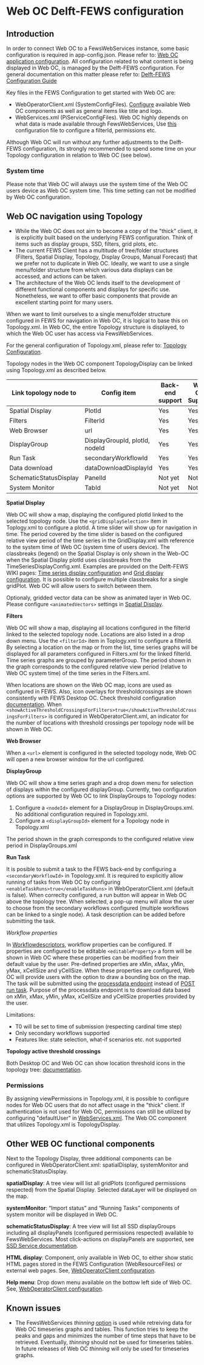 # Web OC Delft-FEWS configuration

## Introduction

In order to connect Web OC to a FewsWebServices instance, some basic configuration is required in app-config.json. Please refer to: [Web OC application configuration](https://deltares.github.io/fews-web-oc/app_configuration/).
All configuration related to what content is being displayed in Web OC, is managed by the Delft-FEWS configuration. For general documentation on this matter please refer to: [Delft-FEWS Configuration Guide](https://publicwiki.deltares.nl/display/FEWSDOC/Configuring+Delft-FEWS+-+Configuration+Guide)

Key files in the FEWS Configuration to get started with Web OC are:

- WebOperatorClient.xml (SystemConfigFiles). [Configure](https://publicwiki.deltares.nl/display/FEWSDOC/11+Web+Operator+Client) available Web OC components as well as general items like title and logo.
- WebServices.xml (PiServiceConfigFiles). Web OC highly depends on what data is made available through FewsWebServices, Use [this](https://publicwiki.deltares.nl/pages/viewpage.action?pageId=220266993) configuration file to configure a filterId, permissions etc.

Although Web OC will run without any further adjustments to the Delft-FEWS configuration, its strongly recommended to spend some time on your Topology configuration in relation to Web OC (see below).

### System time

Please note that Web OC will always use the system time of the Web OC users device as Web OC system time. This time setting can not be modified by Web OC configuration.

## Web OC navigation using Topology

- While the Web OC does not aim to become a copy of the "thick" client, it is explicitly built based on the underlying FEWS configuration. Think of items such as display groups, SSD, filters, grid plots, etc.
- The current FEWS Client has a multitude of tree/folder structures (Filters, Spatial Display, Topology, Display Groups, Manual Forecast) that we prefer not to duplicate in Web OC. Ideally, we want to use a single menu/folder structure from which various data displays can be accessed, and actions can be taken.
- The architecture of the Web OC lends itself to the development of different functional components and displays for specific use. Nonetheless, we want to offer basic components that provide an excellent starting point for many users.

When we want to limit ourselves to a single menu/folder structure configured in FEWS for navigation in Web OC, it is logical to base this on Topology.xml. In Web OC, the entire Topology structure is displayed, to which the Web OC user has access via FewsWebServices.

For the general configuration of Topology.xml, please refer to: [Topology Configuration](https://publicwiki.deltares.nl/display/FEWSDOC/24+Topology).

Topology nodes in the Web OC component TopologyDisplay can be linked using Topology.xml as described below.

| **Link topology node to** | **Config item**                  | **Back-end support** | **Web OC Support** |
| ------------------------- | ---------------                  | -------------------- | ------------------ |
| Spatial Display           | PlotId                           | Yes                  | Yes                |
| Filters                   | FilterId                         | Yes                  | Yes                |
| Web Browser               | url                              | Yes                  | Yes                |
| DisplayGroup              | DisplayGroupId, plotId, nodeId   | Yes                  | Yes                |
| Run Task                  | secondaryWorkflowId              | Yes                  | Yes                |
| Data download             | dataDownloadDisplayId            | Yes                  | Yes                |
| SchematicStatusDisplay    | PanelId                          | Not yet              | Not yet            |
| System Monitor            | TabId                            | Not yet              | Not yet            |

**Spatial Display**

Web OC will show a map, displaying the configured plotId linked to the selected topology node. Use the `<gridDisplaySelection>` item in Toplogy.xml to configure a plotId. A time slider will show up for navigation in time. The period covered by the time slider is based on the configured relative view period of the time series in the GridDisplay.xml with reference to the system time of Web OC (system time of users device).
The classbreaks (legend) on the Spatial Display is only shown in the Web-OC when the Spatial Display plotId uses classbreaks from the TimeSeriesDisplayConfig.xml. Examples are provided on the Delft-FEWS WIKI pages: [Time series display configuration](https://publicwiki.deltares.nl/display/FEWSDOC/02+Time+Series+Display+Configuration) and [Grid display configuration](https://publicwiki.deltares.nl/display/FEWSDOC/01+Grid+Display#id-01GridDisplay-_Toc154574473_Toc95297306classBreaks). It is possible to configure multiple classbreaks for a single gridPlot. Web OC will allow users to switch between them. 

Optionaly, gridded vector data can be show as animated layer in Web OC. Please configure `<animatedVectors>` settings in [Spatial Display](https://publicwiki.deltares.nl/display/FEWSDOC/01+Grid+Display).

**Filters**

Web OC will show a map, displaying all locations configured in the filterId linked to the selected topology node. Locations are also listed in a drop down menu. Use the `<filterId>` item in Toplogy.xml to configure a filterId. By selecting a location on the map or from the list, time series graphs will be displayed for all parameters configured in Filters.xml for the linked filterId. Time series graphs are grouped by parameterGroup. The period shown in the graph corresponds to the configured relative view period (relative to Web OC system time) of the time series in the Filters.xml.

When locations are shown on the Web OC map, icons are used as configured in FEWS. Also, icon overlays for thresholdcrossings are shown consistently with FEWS Desktop OC. Check threshold configuration [documentation](https://publicwiki.deltares.nl/display/FEWSDOC/09+Thresholds). When `<showActiveThresholdCrossingsForFilters>true</showActiveThresholdCrossingsForFilters>` is configured in WebOperatorClient.xml, an indicator for the number of locations with threshold crossings per topology node will be shown in Web OC.

**Web Browser**

When a `<url>` element is configured in the selected topology node, Web OC will open a new browser window for the url configured.

**DisplayGroup**

Web OC will show a time series graph and a drop down menu for selection of displays within the configured displayGroup. Currently, two configuration options are supported by Web OC to link DisplayGroups to Topology nodes:

1. Configure a `<nodeId>` element for a DisplayGroup in DisplayGroups.xml. No additional configuration required in Topology.xml.
2. Configure a `<displayGroupId>` element for a Topology node in Topology.xml

The period shown in the graph corresponds to the configured relative view period in DisplayGroups.xml

**Run Task**

It is posible to submit a task to the FEWS back-end by configuring a `<secondaryWorkflowId>` in Topology.xml. It is required to explicitly allow running of tasks from Web OC by configuring `<enableTaskRuns>true</enableTaskRuns>` in WebOperatorClient.xml (default is false). When correclty configured, a run button will appear in Web OC above the topology tree. When selected, a pop-up menu will allow the user to choose from the secondary workflows configured (multiple workflows can be linked to a single node). A task description can be added before submitting the task. 

_Workflow properties_

In [Workflowdescriptors](https://publicwiki.deltares.nl/display/FEWSDOC/13+WorkflowDescriptors), workflow properties can be configured. If properties are configured to be editable `<editableProperty>` a form will be shown in Web OC where these properties can be modified from their default value by the user. 
Pre-defined properties are xMin, xMax, yMin, yMax, xCellSize and yCellSize. When these properties are configured, Web OC will provide users with the option to draw a bounding box on the map. The task will be submitted using the [processdata endpoint](https://publicwiki.deltares.nl/display/FEWSDOC/FEWS+PI+REST+Web+Service#FEWSPIRESTWebService-GETprocessdata(2017.02)) instead of [POST run task](https://publicwiki.deltares.nl/display/FEWSDOC/FEWS+PI+REST+Web+Service#FEWSPIRESTWebService-POSTruntask(2017.02)). Purpose of the processdata endpoint is to download data based on xMin, xMax, yMin, yMax, xCellSize and yCellSize properties provided by the user.

Limitations:
- T0 will be set to time of submission (respecting cardinal time step)
- Only secondary workflows supported
- Features like: state selection, what-if scenarios etc. not supported

**Topology active threshold crossings**

Both Desktop OC and Web OC can show location threshold icons in the topology tree: [documentation](https://publicwiki.deltares.nl/display/FEWSDOC/24+Topology#id-24Topology-Thresholdicons).


### Permissions

By assigning viewPermissions in Topology.xml, it is possible to configure nodes for Web OC users that do not affect usage in the "thick" client. If authentication is not used for Web OC, permissions can still be utilized by configuring "defaultUser" in [WebServices.xml](https://publicwiki.deltares.nl/pages/viewpage.action?pageId=220266993). The Web OC component that utilizes Topology.xml is TopologyDisplay.

## Other WEB OC functional components

Next to the Topology Display, three additional components can be configured in WebOperatorClient.xml: spatialDisplay, systemMonitor and schematicStatusDisplay.

**spatialDisplay**: A tree view will list all gridPlots (configured permissions respected) from the Spatial Display. Selected dataLayer will be displayed on the map.

**systemMonitor**: “Import status” and “Running Tasks” components of system monitor will be displayed in Web OC.

**schematicStatusDisplay**: A tree view will list all SSD displayGroups including all displayPanels (configured permissions respected) available to FewsWebServices. Most click-actions on displayPanels are supported, see [SSD Service documentation](https://publicwiki.deltares.nl/display/FEWSDOC/FEWS+Schematic+Status+Display+%28SSD%29+Web+Service).

**HTML display**: Component, only available in Web OC, to either show static HTML pages stored in the FEWS Configuration (WebResourceFiles) or external web pages. See, [WebOperatorClient configuration](https://publicwiki.deltares.nl/display/FEWSDOC/11+Web+Operator+Client).

**Help menu**: Drop down menu available on the bottow left side of Web OC. See, [WebOperatorClient configuration](https://publicwiki.deltares.nl/display/FEWSDOC/11+Web+Operator+Client).

## Known issues

- The FewsWebServices _thinning_ [option](https://publicwiki.deltares.nl/display/FEWSDOC/FEWS+PI+REST+Web+Service#FEWSPIRESTWebService-GETtimeseries) is used while retreiving data for Web OC timeseries graphs and tables. This function tries to keep the peaks and gaps and minimizes the number of time steps that have to be retrieved. Eventually, _thinning_ should not be used for timeseries tables. In future releases of Web OC _thinning_ will only be used for timeseries graphs.
